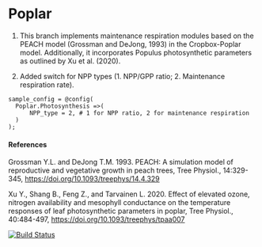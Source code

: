 # Poplar

1. This branch implements maintenance respiration modules based on the PEACH model (Grossman and DeJong, 1993) in the Cropbox-Poplar model. Additionally, it incorporates Populus photosynthetic parameters as outlined by Xu et al. (2020).

2. Added switch for NPP types (1. NPP/GPP ratio; 2. Maintenance respiration rate).
```
sample_config = @config(
  Poplar.Photosynthesis =>(
      NPP_type = 2, # 1 for NPP ratio, 2 for maintenance respiration
  )
);
```

#### References
Grossman Y.L. and DeJong T.M. 1993. PEACH: A simulation model of reproductive and vegetative growth in peach trees, Tree Physiol., 14:329-345, https://doi.org/10.1093/treephys/14.4.329 

Xu Y., Shang B., Feng Z., and Tarvainen L. 2020. Effect of elevated ozone, nitrogen availability and mesophyll conductance on the temperature responses of leaf photosynthetic parameters in poplar, Tree Physiol., 40:484-497, https://doi.org/10.1093/treephys/tpaa007  

[![Build Status](https://github.com/junhyukjeon/Poplar.jl/actions/workflows/CI.yml/badge.svg?branch=master)](https://github.com/junhyukjeon/Poplar.jl/actions/workflows/CI.yml?query=branch%3Amaster)
